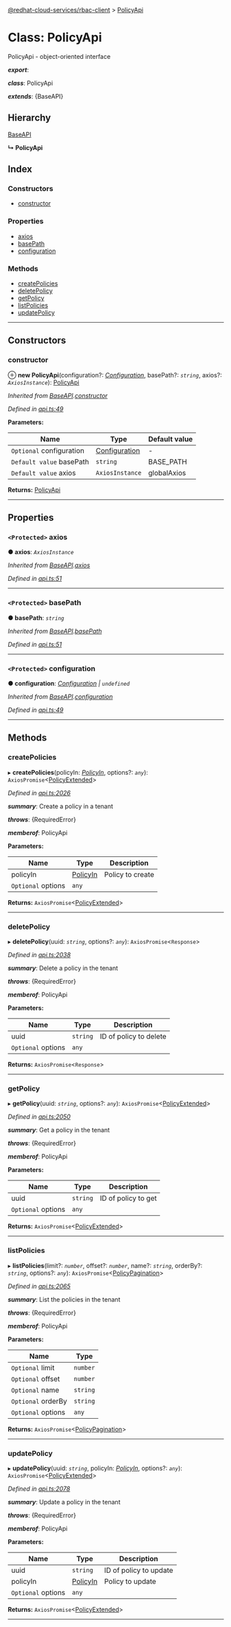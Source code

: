 [@redhat-cloud-services/rbac-client](../README.md) > [PolicyApi](../classes/policyapi.md)

# Class: PolicyApi

PolicyApi - object-oriented interface

*__export__*: 

*__class__*: PolicyApi

*__extends__*: {BaseAPI}

## Hierarchy

 [BaseAPI](baseapi.md)

**↳ PolicyApi**

## Index

### Constructors

* [constructor](policyapi.md#constructor)

### Properties

* [axios](policyapi.md#axios)
* [basePath](policyapi.md#basepath)
* [configuration](policyapi.md#configuration)

### Methods

* [createPolicies](policyapi.md#createpolicies)
* [deletePolicy](policyapi.md#deletepolicy)
* [getPolicy](policyapi.md#getpolicy)
* [listPolicies](policyapi.md#listpolicies)
* [updatePolicy](policyapi.md#updatepolicy)

---

## Constructors

<a id="constructor"></a>

###  constructor

⊕ **new PolicyApi**(configuration?: *[Configuration](configuration.md)*, basePath?: *`string`*, axios?: *`AxiosInstance`*): [PolicyApi](policyapi.md)

*Inherited from [BaseAPI](baseapi.md).[constructor](baseapi.md#constructor)*

*Defined in [api.ts:49](https://github.com/RedHatInsights/javascript-clients/blob/master/packages/rbac/api.ts#L49)*

**Parameters:**

| Name | Type | Default value |
| ------ | ------ | ------ |
| `Optional` configuration | [Configuration](configuration.md) | - |
| `Default value` basePath | `string` |  BASE_PATH |
| `Default value` axios | `AxiosInstance` |  globalAxios |

**Returns:** [PolicyApi](policyapi.md)

___

## Properties

<a id="axios"></a>

### `<Protected>` axios

**● axios**: *`AxiosInstance`*

*Inherited from [BaseAPI](baseapi.md).[axios](baseapi.md#axios)*

*Defined in [api.ts:51](https://github.com/RedHatInsights/javascript-clients/blob/master/packages/rbac/api.ts#L51)*

___
<a id="basepath"></a>

### `<Protected>` basePath

**● basePath**: *`string`*

*Inherited from [BaseAPI](baseapi.md).[basePath](baseapi.md#basepath)*

*Defined in [api.ts:51](https://github.com/RedHatInsights/javascript-clients/blob/master/packages/rbac/api.ts#L51)*

___
<a id="configuration"></a>

### `<Protected>` configuration

**● configuration**: *[Configuration](configuration.md) \| `undefined`*

*Inherited from [BaseAPI](baseapi.md).[configuration](baseapi.md#configuration)*

*Defined in [api.ts:49](https://github.com/RedHatInsights/javascript-clients/blob/master/packages/rbac/api.ts#L49)*

___

## Methods

<a id="createpolicies"></a>

###  createPolicies

▸ **createPolicies**(policyIn: *[PolicyIn](../interfaces/policyin.md)*, options?: *`any`*): `AxiosPromise`<[PolicyExtended](../interfaces/policyextended.md)>

*Defined in [api.ts:2026](https://github.com/RedHatInsights/javascript-clients/blob/master/packages/rbac/api.ts#L2026)*

*__summary__*: Create a policy in a tenant

*__throws__*: {RequiredError}

*__memberof__*: PolicyApi

**Parameters:**

| Name | Type | Description |
| ------ | ------ | ------ |
| policyIn | [PolicyIn](../interfaces/policyin.md) |  Policy to create |
| `Optional` options | `any` |

**Returns:** `AxiosPromise`<[PolicyExtended](../interfaces/policyextended.md)>

___
<a id="deletepolicy"></a>

###  deletePolicy

▸ **deletePolicy**(uuid: *`string`*, options?: *`any`*): `AxiosPromise`<`Response`>

*Defined in [api.ts:2038](https://github.com/RedHatInsights/javascript-clients/blob/master/packages/rbac/api.ts#L2038)*

*__summary__*: Delete a policy in the tenant

*__throws__*: {RequiredError}

*__memberof__*: PolicyApi

**Parameters:**

| Name | Type | Description |
| ------ | ------ | ------ |
| uuid | `string` |  ID of policy to delete |
| `Optional` options | `any` |

**Returns:** `AxiosPromise`<`Response`>

___
<a id="getpolicy"></a>

###  getPolicy

▸ **getPolicy**(uuid: *`string`*, options?: *`any`*): `AxiosPromise`<[PolicyExtended](../interfaces/policyextended.md)>

*Defined in [api.ts:2050](https://github.com/RedHatInsights/javascript-clients/blob/master/packages/rbac/api.ts#L2050)*

*__summary__*: Get a policy in the tenant

*__throws__*: {RequiredError}

*__memberof__*: PolicyApi

**Parameters:**

| Name | Type | Description |
| ------ | ------ | ------ |
| uuid | `string` |  ID of policy to get |
| `Optional` options | `any` |

**Returns:** `AxiosPromise`<[PolicyExtended](../interfaces/policyextended.md)>

___
<a id="listpolicies"></a>

###  listPolicies

▸ **listPolicies**(limit?: *`number`*, offset?: *`number`*, name?: *`string`*, orderBy?: *`string`*, options?: *`any`*): `AxiosPromise`<[PolicyPagination](../interfaces/policypagination.md)>

*Defined in [api.ts:2065](https://github.com/RedHatInsights/javascript-clients/blob/master/packages/rbac/api.ts#L2065)*

*__summary__*: List the policies in the tenant

*__throws__*: {RequiredError}

*__memberof__*: PolicyApi

**Parameters:**

| Name | Type |
| ------ | ------ |
| `Optional` limit | `number` |
| `Optional` offset | `number` |
| `Optional` name | `string` |
| `Optional` orderBy | `string` |
| `Optional` options | `any` |

**Returns:** `AxiosPromise`<[PolicyPagination](../interfaces/policypagination.md)>

___
<a id="updatepolicy"></a>

###  updatePolicy

▸ **updatePolicy**(uuid: *`string`*, policyIn: *[PolicyIn](../interfaces/policyin.md)*, options?: *`any`*): `AxiosPromise`<[PolicyExtended](../interfaces/policyextended.md)>

*Defined in [api.ts:2078](https://github.com/RedHatInsights/javascript-clients/blob/master/packages/rbac/api.ts#L2078)*

*__summary__*: Update a policy in the tenant

*__throws__*: {RequiredError}

*__memberof__*: PolicyApi

**Parameters:**

| Name | Type | Description |
| ------ | ------ | ------ |
| uuid | `string` |  ID of policy to update |
| policyIn | [PolicyIn](../interfaces/policyin.md) |  Policy to update |
| `Optional` options | `any` |

**Returns:** `AxiosPromise`<[PolicyExtended](../interfaces/policyextended.md)>

___


